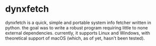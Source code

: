 # dynxfetch
dynxfetch is a quick, simple and portable system info fetcher written in python. the goal was to write a robust program requiring little to none external dependencies. currently, it supports Linux and Windows, with theoretical support of macOS (which, as of yet, hasn't been tested).